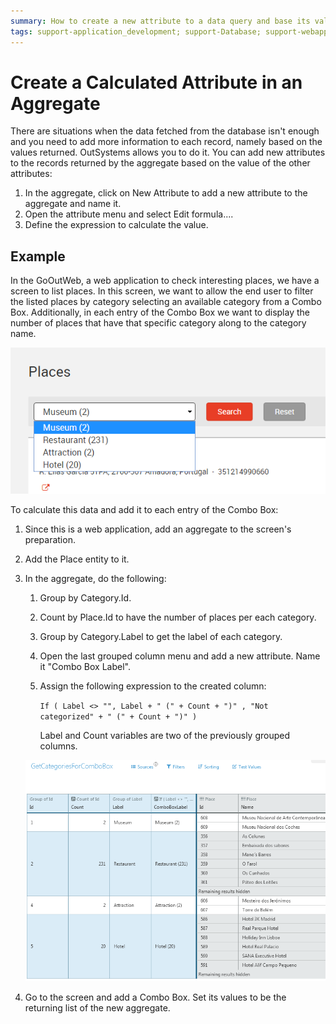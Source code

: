 ```yaml
---
summary: How to create a new attribute to a data query and base its value on the other record's attributes.
tags: support-application_development; support-Database; support-webapps
---
```


# Create a Calculated Attribute in an Aggregate

There are situations when the data fetched from the database isn't enough and you need to add more information to each record, namely based on the values returned. OutSystems allows you to do it. You can add new attributes to the records returned by the aggregate based on the value of the other attributes:

1. In the aggregate, click on New Attribute to add a new attribute to the aggregate and name it.
1. Open the attribute menu and select Edit formula....
1. Define the expression to calculate the value.


## Example

In the GoOutWeb, a web application to check interesting places, we have a screen to list places. In this screen, we want to allow the end user to filter the listed places by category selecting an available category from a Combo Box. Additionally, in each entry of the Combo Box we want to display the number of places that have that specific category along to the category name.

![Create a Calculated Attribute in an Aggregate](images/calculated-attribute-create-1.png)

To calculate this data and add it to each entry of the Combo Box:

1. Since this is a web application, add an aggregate to the screen's preparation.

1. Add the Place entity to it.

1. In the aggregate, do the following:

    1. Group by Category.Id.

    1. Count by Place.Id to have the number of places per each category.

    1. Group by Category.Label to get the label of each category.

    1. Open the last grouped column menu and add a new attribute. Name it "Combo Box Label".

    1. Assign the following expression to the created column:
    
        `If ( Label <> "", Label + " (" + Count + ")" , "Not categorized" + " (" + Count + ")" )` 
        
        Label and Count variables are two of the previously grouped columns.

    ![Create a Calculated Attribute in an Aggregate](images/calculated-attribute-create-2.png)

1. Go to the screen and add a Combo Box. Set its values to be the returning list of the new aggregate.
